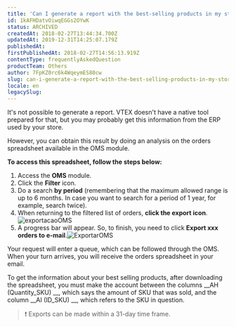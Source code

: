 ```yaml
---
title: 'Can I generate a report with the best-selling products in my store?'
id: 1kAFHDatvOiwqEGGs2OYwK
status: ARCHIVED
createdAt: 2018-02-27T13:44:34.700Z
updatedAt: 2019-12-31T14:25:07.179Z
publishedAt: 
firstPublishedAt: 2018-02-27T14:56:13.919Z
contentType: frequentlyAskedQuestion
productTeam: Others
author: 7FpKZ0rc6k4WqeymES80cw
slug: can-i-generate-a-report-with-the-best-selling-products-in-my-store
locale: en
legacySlug: 
---
```


It's not possible to generate a report. VTEX doesn't have a native tool prepared for that, but you may probably get this information from the ERP used by your store.

However, you can obtain this result by doing an analysis on the orders spreadsheet available in the OMS module.

__To access this spreadsheet, follow the steps below:__

1. Access the __OMS__ module.
2. Click the __Filter__ icon.
3. Do a search __by period__ (remembering that the maximum allowed range is up to 6 months. In case you want to search for a period of 1 year, for example, search twice).
4. When returning to the filtered list of orders, __click the export icon__.![exportacaoOMS](//images.contentful.com/alneenqid6w5/3pX1xFqvS0uMOEe8OUquci/81e2be7c1948d62a863cfccfc36f18a9/exportacaoOMS.png)
5. A progress bar will appear. So, to finish, you need to click __Export xxx orders to e-mail__.![ExportarOMS](//images.contentful.com/alneenqid6w5/3Z7h82etgIuQcUI6iGsgyk/11bbadc4b3c2174c82844e9125af8e50/ExportarOMS.png)

Your request will enter a queue, which can be followed through the OMS. When your turn arrives, you will receive the orders spreadsheet in your email.

To get the information about your best selling products, after downloading the spreadsheet, you must make the account between the columns __AH (Quantity_SKU) __, which says the amount of SKU that was sold, and the column __AI (ID_SKU) __, which refers to the SKU in question.

>❗ Exports can be made within a 31-day time frame.
